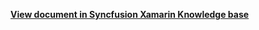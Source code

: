 **[View document in Syncfusion Xamarin Knowledge base](https://www.syncfusion.com/kb/12285/how-to-add-selection-changed-event-for-autocomplete-editor-in-xamarin-forms-dataform)**
